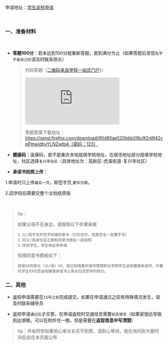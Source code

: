 申请地址：[学生返校申请](http://eip.cswu.cn/EIP/tabPage.jsp?url=/nonlogin/elobby/service/start.htm?sid=fxwpspwfpksdmsxmbedfdbjimzwx5wzn&title=xsfx)

<br>

### 一、准备材料

<br>

- **答题100分**：若未达到100分就重新答题，直到满分为止（如果答题后发现`名字不是自己的`请及时联系班长）

  > 扫码答题（[二维码来自学校一站式门户](http://dc.cswu.cn/))）
  >
  > ![](http://eip.cswu.cn/EIP/nonlogin/fileupload/downloadfile.htm?id=00a7dfd7afc54fdab27cf30c80bb5c5f.png&path=public.files.editor.upload&name=53.png)
  >
  > 答题答案下载地址：https://send.firefox.com/download/60d85ae520bbb09b/#2nW42vpPmwidbyYLNZwtbA（密码：123）



- **健康码**：渝康码，若不是重庆本地就填学校地址，在居住地址部分就填学校地址，社区选择`复兴寺社区`（具体地址为：高新区-虎溪街道-复兴寺社区）



-  **承诺书拍照上传**：

  1.申请时只上传`最后一页`，即签字页,`要写日期`。

  2.回学校后需要交整个文档纸质版

<br>

>  tip：
>
> 如果父母不在身边，请按照以下步骤来做
>
> ```
> 1.父/母手写并签字知情同意书（打印也可，但是签名一定要手写）
> 2.将父/母身份证正面和同意书放在一起拍照
> 3.传给学生，学生用此来申请
> ```
>
> 知情同意书模板如下：
>
> ```
> 我是XX的家长（父/母）XX，我已知晓重庆城市管理职业学院学生返校健康承诺书，并委托学生XX代签返校健康承诺书上家长应该签写的部分。
> ```
>
> 



### 二、其他

- 返校申请需要在`15号之前`完成提交，如果在申请通过之前有特殊情况发生，请及时联系辅导员

- 返校申请`通过后`才买票，在申请返校时交通信息需要`如实填写`（如果家很远导致到达很晚，可以在附件住一晚，但是需要在**返程信息中写清楚**）

> tip：外省同学如果担心审太长买不到票，请耐心等待，我在询问到大致时间后会在本页面公布